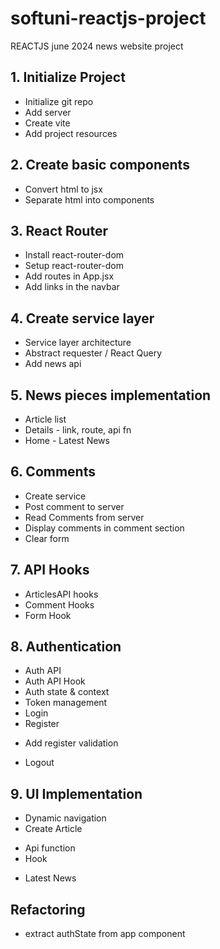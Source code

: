 # softuni-reactjs-project
REACTJS june 2024 news website project

## 1. Initialize Project
* Initialize git repo
* Add server
* Create vite 
* Add project resources
## 2. Create basic components
* Convert html to jsx
* Separate html into components 
## 3. React Router
* Install react-router-dom
* Setup react-router-dom
* Add routes in App.jsx
* Add links in the navbar
## 4. Create service layer
* Service layer architecture
* Abstract requester / React Query
* Add news api
## 5. News pieces implementation
* Article list
* Details - link, route, api fn
* Home - Latest News
## 6. Comments
* Create service
* Post comment to server
* Read Comments from server
* Display comments in comment section
* Clear form
## 7. API Hooks
* ArticlesAPI hooks
* Comment Hooks
* Form Hook
## 8. Authentication
* Auth API
* Auth API Hook
* Auth state & context
* Token management
* Login
* Register
 - Add register validation
* Logout
## 9. UI Implementation
* Dynamic navigation
* Create Article
 - Api function
 - Hook
* Latest News
## Refactoring 
- extract authState from app component




